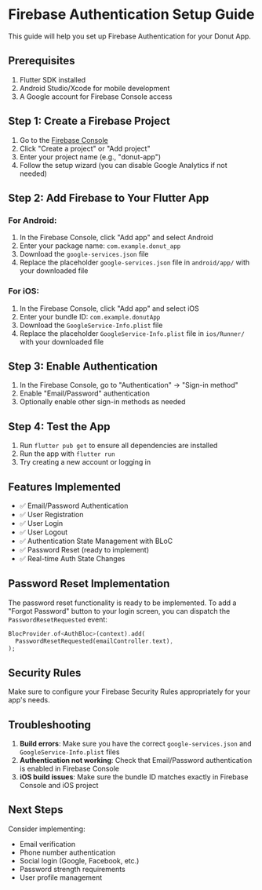 # Firebase Authentication Setup Guide

This guide will help you set up Firebase Authentication for your Donut App.

## Prerequisites

1. Flutter SDK installed
2. Android Studio/Xcode for mobile development
3. A Google account for Firebase Console access

## Step 1: Create a Firebase Project

1. Go to the [Firebase Console](https://console.firebase.google.com/)
2. Click "Create a project" or "Add project"
3. Enter your project name (e.g., "donut-app")
4. Follow the setup wizard (you can disable Google Analytics if not needed)

## Step 2: Add Firebase to Your Flutter App

### For Android:

1. In the Firebase Console, click "Add app" and select Android
2. Enter your package name: `com.example.donut_app`
3. Download the `google-services.json` file
4. Replace the placeholder `google-services.json` file in `android/app/` with your downloaded file

### For iOS:

1. In the Firebase Console, click "Add app" and select iOS
2. Enter your bundle ID: `com.example.donutApp`
3. Download the `GoogleService-Info.plist` file
4. Replace the placeholder `GoogleService-Info.plist` file in `ios/Runner/` with your downloaded file

## Step 3: Enable Authentication

1. In the Firebase Console, go to "Authentication" → "Sign-in method"
2. Enable "Email/Password" authentication
3. Optionally enable other sign-in methods as needed

## Step 4: Test the App

1. Run `flutter pub get` to ensure all dependencies are installed
2. Run the app with `flutter run`
3. Try creating a new account or logging in

## Features Implemented

- ✅ Email/Password Authentication
- ✅ User Registration
- ✅ User Login
- ✅ User Logout
- ✅ Authentication State Management with BLoC
- ✅ Password Reset (ready to implement)
- ✅ Real-time Auth State Changes

## Password Reset Implementation

The password reset functionality is ready to be implemented. To add a "Forgot Password" button to your login screen, you can dispatch the `PasswordResetRequested` event:

```dart
BlocProvider.of<AuthBloc>(context).add(
  PasswordResetRequested(emailController.text),
);
```

## Security Rules

Make sure to configure your Firebase Security Rules appropriately for your app's needs.

## Troubleshooting

1. **Build errors**: Make sure you have the correct `google-services.json` and `GoogleService-Info.plist` files
2. **Authentication not working**: Check that Email/Password authentication is enabled in Firebase Console
3. **iOS build issues**: Make sure the bundle ID matches exactly in Firebase Console and iOS project

## Next Steps

Consider implementing:
- Email verification
- Phone number authentication
- Social login (Google, Facebook, etc.)
- Password strength requirements
- User profile management
